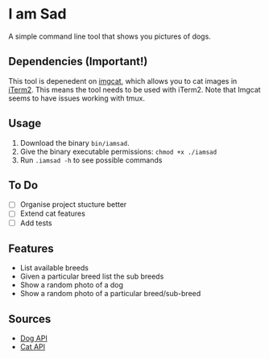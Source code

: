 # I am Sad

A simple command line tool that shows you pictures of dogs.

## Dependencies (Important!)

This tool is depenedent on [imgcat](https://github.com/martinlindhe/imgcat), which allows you to cat images in [iTerm2](https://www.iterm2.com/).
This means the tool needs to be used with iTerm2.
Note that Imgcat seems to have issues working with tmux.

## Usage

1. Download the binary `bin/iamsad`.
1. Give the binary executable permissions: `chmod +x ./iamsad`
1. Run `.iamsad -h` to see possible commands

## To Do

- [ ] Organise project stucture better
- [ ] Extend cat features
- [ ] Add tests

## Features

- List available breeds
- Given a particular breed list the sub breeds
- Show a random photo of a dog
- Show a random photo of a particular breed/sub-breed

## Sources

- [Dog API](https://dog.ceo/dog-api/documentation/)
- [Cat API](https://docs.thecatapi.com/)
